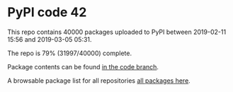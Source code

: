 # PyPI code 42

This repo contains 40000 packages uploaded to PyPI between 
2019-02-11 15:56 and 2019-03-05 05:31.

The repo is 79% (31997/40000) complete.

Package contents can be found [in the code branch](https://github.com/pypi-data/pypi-mirror-42/tree/code/packages).

A browsable package list for all repositories [all packages here](https://pypi-data.github.io/website/repositories/pypi-mirror-42).



